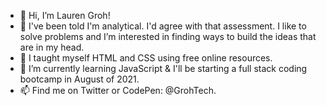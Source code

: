 - 👋 Hi, I’m Lauren Groh!
- 👀 I've been told I'm analytical. I'd agree with that assessment. I like to solve problems and I’m interested in finding ways to build the ideas that are in my head.
- 💞️ I taught myself HTML and CSS using free online resources.
- 🌱 I’m currently learning JavaScript & I'll be starting a full stack coding bootcamp in August of 2021.
- 📫 Find me on Twitter or CodePen: @GrohTech. 

<!---
GrohTech/GrohTech is a ✨ special ✨ repository because its `README.md` (this file) appears on your GitHub profile.
You can click the Preview link to take a look at your changes.
--->
